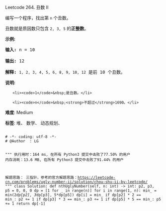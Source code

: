 Leetcode 264. 丑数 II
<p>编写一个程序，找出第 <code>n</code> 个丑数。</p>


<p>丑数就是质因数只包含&nbsp;<code>2, 3, 5</code> 的<strong>正整数</strong>。</p>



<p><strong>示例:</strong></p>



<pre><strong>输入:</strong> n = 10

<strong>输出:</strong> 12

<strong>解释: </strong><code>1, 2, 3, 4, 5, 6, 8, 9, 10, 12</code> 是前 10 个丑数。</pre>



<p><strong>说明:&nbsp;</strong>&nbsp;</p>



<ol>

	<li><code>1</code>&nbsp;是丑数。</li>

	<li><code>n</code>&nbsp;<strong>不超过</strong>1690。</li>

</ol>





 **难度**: Medium



 **标签**: 堆、 数学、 动态规划、 





<div class="hcb_wrap">
<pre class="prism undefined-numbers lang-python" data-lang="Python"><code>
# -*- coding: utf-8 -*-
# @Author  : LG

"""
执行用时：164 ms, 在所有 Python3 提交中击败了77.50% 的用户
内存消耗：13.6 MB, 在所有 Python3 提交中击败了91.44% 的用户

解题思路：
    三指针，参考的官方解题思路：https://leetcode-cn.com/problems/ugly-number-ii/solution/chou-shu-ii-by-leetcode/
"""
class Solution:
    def nthUglyNumber(self, n: int) -> int:
        p2, p3, p5 = 0, 0, 0
        dp = [1 for _ in range(n)]
        for i in range(1, n):
            min_ = min(2*dp[p2], 3*dp[p3], 5*dp[p5])
            dp[i] = min_
            if dp[p2] * 2 == min_:
                p2 += 1
            if dp[p3] * 3 == min_:
                p3 += 1
            if dp[p5] * 5 == min_:
                p5 += 1
        return dp[-1]</code></pre></div>
